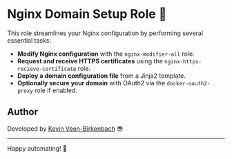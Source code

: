 # Nginx Domain Setup Role 🚀

This role streamlines your Nginx configuration by performing several essential tasks:

- **Modify Nginx configuration** with the `nginx-modifier-all` role.
- **Request and receive HTTPS certificates** using the `nginx-https-recieve-certificate` role.
- **Deploy a domain configuration file** from a Jinja2 template.
- **Optionally secure your domain** with OAuth2 via the `docker-oauth2-proxy` role if enabled.

## Author

Developed by [Kevin Veen-Birkenbach](https://www.veen.world) 😎

---

Happy automating! 🎉
